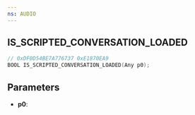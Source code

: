 ```yaml
---
ns: AUDIO
---
```

## IS_SCRIPTED_CONVERSATION_LOADED

```c
// 0xDF0D54BE7A776737 0xE1870EA9
BOOL IS_SCRIPTED_CONVERSATION_LOADED(Any p0);
```

## Parameters
* **p0**:
